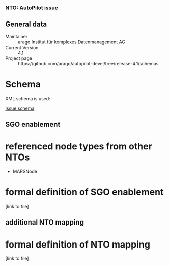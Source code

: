 ### NTO: AutoPilot issue

## General data

<dl>
  <dt>Maintainer</dt>
  <dd>arago Institut für komplexes Datenmanagement AG</dd>

  <dt>Current Version</dt>
  <dd>4.1</dd>

  <dt>Project page</dt>
  <dd>https://github.com/arago/autopilot-devel/tree/release-4.1/schemas</dd>

</dl>

# Schema

XML schema is used:

[Issue schema](https://github.com/arago/autopilot-devel/tree/release-4.1/schemas/IssueSchema.xsd)

## SGO enablement

# referenced node types from other NTOs

*  MARSNode

# formal definition of SGO enablement

[link to file]

## additional NTO mapping

# formal definition of NTO mapping

[link to file]

